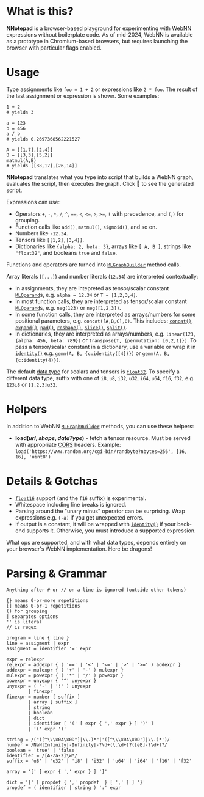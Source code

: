 # What is this?

**NNotepad** is a browser-based playground for experimenting with [WebNN](https://webmachinelearning.github.io/webnn/) expressions without boilerplate code. As of mid-2024, WebNN is available as a prototype in Chromium-based browsers, but requires launching the browser with particular flags enabled.


# Usage

Type assignments like `foo = 1 + 2` or expressions like `2 * foo`. The result of the last assignment or expression is shown. Some examples:

```
1 + 2
# yields 3

a = 123
b = 456
a / b
# yields 0.2697368562221527

A = [[1,7],[2,4]]
B = [[3,3],[5,2]]
matmul(A,B)
# yields [[38,17],[26,14]]
```

**NNotepad** translates what you type into script that builds a WebNN graph, evaluates the script, then executes the graph. Click 🔎 to see the generated script.

Expressions can use:

* Operators `+`, `-`, `*`, `/`, `^`, `==`, `<`, `<=`, `>`, `>=`, `!` with precedence, and `(`,`)` for grouping.
* Function calls like `add()`, `matmul()`, `sigmoid()`, and so on.
* Numbers like `-12.34`.
* Tensors like `[[1,2],[3,4]]`.
* Dictionaries like `{alpha: 2, beta: 3}`, arrays like `[ A, B ]`, strings like `"float32"`, and booleans `true` and `false`.

Functions and operators are turned into [`MLGraphBuilder`](https://webmachinelearning.github.io/webnn/#mlgraphbuilder) method calls.

Array literals (`[...]`) and number literals (`12.34`) are interpreted contextually:

* In assignments, they are intepreted as tensor/scalar constant [`MLOperand`](https://webmachinelearning.github.io/webnn/#mloperand)s, e.g. `alpha = 12.34` or `T = [1,2,3,4]`.
* In most function calls, they are interpreted as tensor/scalar constant [`MLOperand`](https://webmachinelearning.github.io/webnn/#mloperand)s, e.g. `neg(123)` or `neg([1,2,3])`.
* In some function calls, they are interpreted as arrays/numbers for some positional parameters, e.g. `concat([A,B,C],0)`. This includes: [`concat()`](https://webmachinelearning.github.io/webnn/#dom-mlgraphbuilder-concat), [`expand()`](https://webmachinelearning.github.io/webnn/#dom-mlgraphbuilder-expand), [`pad()`](https://webmachinelearning.github.io/webnn/#dom-mlgraphbuilder-pad), [`reshape()`](https://webmachinelearning.github.io/webnn/#dom-mlgraphbuilder-reshape), [`slice()`](https://webmachinelearning.github.io/webnn/#dom-mlgraphbuilder-slice), [`split()`](https://webmachinelearning.github.io/webnn/#dom-mlgraphbuilder-split).
* In dictionaries, they are interpreted as arrays/numbers, e.g. `linear(123, {alpha: 456, beta: 789})` or `transpose(T, {permutation: [0,2,1]})`. To pass a tensor/scalar constant in a dictionary, use a variable or wrap it in [`identity()`](https://webmachinelearning.github.io/webnn/#dom-mlgraphbuilder-identity) e.g. `gemm(A, B, {c:identity([4])})` or `gemm(A, B, {c:identity(4)})`.

The default [data type](https://webmachinelearning.github.io/webnn/#enumdef-mloperanddatatype) for scalars and tensors is [`float32`](https://webmachinelearning.github.io/webnn/#dom-mloperanddatatype-float32). To specify a different data type, suffix with one of `i8`, `u8`, `i32`, `u32`, `i64`, `u64`, `f16`, `f32`, e.g. `123i8` or `[1,2,3]u32`.


# Helpers

In addition to WebNN [`MLGraphBuilder`](https://webmachinelearning.github.io/webnn/#mlgraphbuilder) methods, you can use these helpers:

* **load(_url_, _shape_, _dataType_)** - fetch a tensor resource. Must be served with appropriate [CORS](https://developer.mozilla.org/en-US/docs/Web/HTTP/CORS) headers. Example: `load('https://www.random.org/cgi-bin/randbyte?nbytes=256', [16, 16], 'uint8')`


# Details & Gotchas

* [`float16`](https://webmachinelearning.github.io/webnn/#dom-mloperanddatatype-float16) support (and the `f16` suffix) is experimental.
* Whitespace including line breaks is ignored.
* Parsing around the "unary minus" operator can be surprising. Wrap expressions e.g. `(-a)` if you get unexpected errors.
* If output is a constant, it will be wrapped with [`identity()`](https://webmachinelearning.github.io/webnn/#dom-mlgraphbuilder-identity) if your back-end supports it. Otherwise, you must introduce a supported expression.

What ops are supported, and with what data types, depends entirely on your browser's WebNN implementation. Here be dragons!


# Parsing & Grammar

```
Anything after # or // on a line is ignored (outside other tokens)

{} means 0-or-more repetitions
[] means 0-or-1 repetitions
() for grouping
| separates options
'' is literal
// is regex

program = line { line }
line = assigment | expr
assigment = identifier '=' expr

expr = relexpr
relexpr = addexpr { ( '==' | '<' | '<=' | '>' | '>=' ) addexpr }
addexpr = mulexpr { ( '+' | '-' ) mulexpr }
mulexpr = powexpr { ( '*' | '/' ) powexpr }
powexpr = unyexpr { '^' unyexpr }
unyexpr = ( '-' | '!' ) unyexpr
        | finexpr
finexpr = number [ suffix ]
        | array [ suffix ]
        | string
        | boolean
        | dict
        | identifier [ '(' [ expr { ',' expr } ] ')' ]
        | '(' expr ')'

string = /("([^\\\x0A\x0D"]|\\.)*"|'([^\\\x0A\x0D']|\\.)*')/
number = /NaN|Infinity|-Infinity|-?\d+(\.\d+)?([eE]-?\d+)?/
boolean = 'true' | 'false'
identifier = /[A-Za-z]\w*/
suffix = 'u8' | 'u32' | 'i8' | 'i32' | 'u64' | 'i64' | 'f16' | 'f32'

array = '[' [ expr { ',' expr } ] ']'

dict = '{' [ propdef { ',' propdef  } [ ',' ] ] '}'
propdef = ( identifier | string ) ':' expr
```

